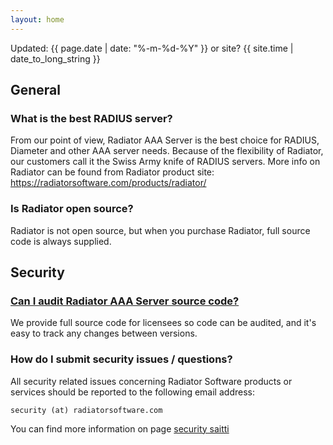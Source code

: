 ```yaml
---
layout: home
---
```


Updated: {{ page.date | date: "%-m-%d-%Y" }} or site? {{ site.time | date_to_long_string }}

## General

### What is the best RADIUS server?

From our point of view, Radiator AAA Server is the best choice for RADIUS, Diameter and other AAA server needs. Because of the flexibility of Radiator, our customers call it the Swiss Army knife of RADIUS servers. More info on Radiator can be found from Radiator product site: https://radiatorsoftware.com/products/radiator/

### Is Radiator open source?

Radiator is not open source, but when you purchase Radiator, full source code is always supplied.

## Security

### [Can I audit Radiator AAA Server source code?](#source-code)

We provide full source code for licensees so code can be audited, and it's easy to track any changes between versions.

### How do I submit security issues / questions?

All security related issues concerning Radiator Software products or services should be reported to the following email address:

`security (at) radiatorsoftware.com`

You can find more information on page [security saitti](https://radiatorsoftware.com/security-contacts/)
